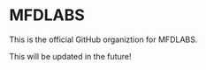 # MFDLABS
This is the official GitHub organiztion for MFDLABS.

This will be updated in the future!
